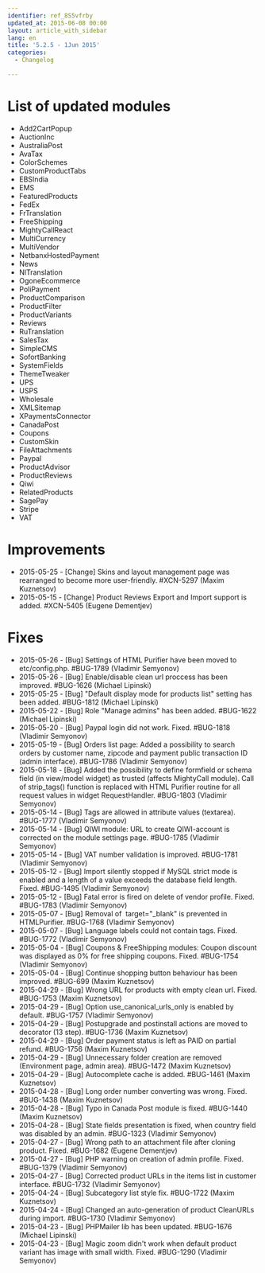 ```yaml
---
identifier: ref_8S5vfrby
updated_at: 2015-06-08 00:00
layout: article_with_sidebar
lang: en
title: '5.2.5 - 1Jun 2015'
categories:
  - Changelog

---
```



# List of updated modules

*   Add2CartPopup
*   AuctionInc
*   AustraliaPost
*   AvaTax
*   ColorSchemes
*   CustomProductTabs
*   EBSIndia
*   EMS
*   FeaturedProducts
*   FedEx
*   FrTranslation
*   FreeShipping
*   MightyCallReact
*   MultiCurrency
*   MultiVendor
*   NetbanxHostedPayment
*   News
*   NlTranslation
*   OgoneEcommerce
*   PoliPayment
*   ProductComparison
*   ProductFilter
*   ProductVariants
*   Reviews
*   RuTranslation
*   SalesTax
*   SimpleCMS
*   SofortBanking
*   SystemFields
*   ThemeTweaker
*   UPS
*   USPS
*   Wholesale
*   XMLSitemap
*   XPaymentsConnector
*   CanadaPost
*   Coupons
*   CustomSkin
*   FileAttachments
*   Paypal
*   ProductAdvisor
*   ProductReviews
*   Qiwi
*   RelatedProducts
*   SagePay
*   Stripe
*   VAT

# Improvements

*   2015-05-25 - [Change] Skins and layout management page was rearranged to become more user-friendly. #XCN-5297 (Maxim Kuznetsov)
*   2015-05-15 - [Change] Product Reviews Export and Import support is added. #XCN-5405 (Eugene Dementjev)

# Fixes

*   2015-05-26 - [Bug] Settings of HTML Purifier have been moved to etc/config.php. #BUG-1789 (Vladimir Semyonov)
*   2015-05-26 - [Bug] Enable/disable clean url proccess has been improved. #BUG-1626 (Michael Lipinski)
*   2015-05-25 - [Bug] "Default display mode for products list" setting has been added. #BUG-1812 (Michael Lipinski)
*   2015-05-22 - [Bug] Role "Manage admins" has been added. #BUG-1622 (Michael Lipinski)
*   2015-05-20 - [Bug] Paypal login did not work. Fixed. #BUG-1818 (Vladimir Semyonov)
*   2015-05-19 - [Bug] Orders list page: Added a possibility to search orders by customer name, zipcode and payment public transaction ID (admin interface). #BUG-1786 (Vladimir Semyonov)
*   2015-05-18 - [Bug] Added the possibility to define formfield or schema field (in view/model widget) as trusted (affects MightyCall module). Call of strip_tags() function is replaced with HTML Purifier routine for all request values in widget RequestHandler. #BUG-1803 (Vladimir Semyonov)
*   2015-05-14 - [Bug] Tags are allowed in attribute values (textarea). #BUG-1777 (Vladimir Semyonov)
*   2015-05-14 - [Bug] QIWI module: URL to create QIWI-account is corrected on the module settings page. #BUG-1785 (Vladimir Semyonov)
*   2015-05-14 - [Bug] VAT number validation is improved. #BUG-1781 (Vladimir Semyonov)
*   2015-05-12 - [Bug] Import silently stopped if MySQL strict mode is enabled and a length of a value exceeds the database field length. Fixed. #BUG-1495 (Vladimir Semyonov)
*   2015-05-12 - [Bug] Fatal error is fired on delete of vendor profile. Fixed. #BUG-1783 (Vladimir Semyonov)
*   2015-05-07 - [Bug] Removal of  target="_blank" is prevented in HTMLPurifier. #BUG-1768 (Vladimir Semyonov)
*   2015-05-07 - [Bug] Language labels could not contain tags. Fixed. #BUG-1772 (Vladimir Semyonov)
*   2015-05-04 - [Bug] Coupons & FreeShipping modules: Coupon discount was displayed as 0% for free shipping coupons. Fixed. #BUG-1754 (Vladimir Semyonov)
*   2015-05-04 - [Bug] Continue shopping button behaviour has been improved. #BUG-699 (Maxim Kuznetsov)
*   2015-04-29 - [Bug] Wrong URL for products with empty clean url. Fixed. #BUG-1753 (Maxim Kuznetsov)
*   2015-04-29 - [Bug] Option use_canonical_urls_only is enabled by default. #BUG-1757 (Vladimir Semyonov)
*   2015-04-29 - [Bug] Postupgrade and postinstall actions are moved to decorator (13 step). #BUG-1736 (Maxim Kuznetsov)
*   2015-04-29 - [Bug] Order payment status is left as PAID on partial refund. #BUG-1756 (Maxim Kuznetsov)
*   2015-04-29 - [Bug] Unnecessary folder creation are removed (Environment page, admin area). #BUG-1472 (Maxim Kuznetsov)
*   2015-04-29 - [Bug] Autocomplete cache is added. #BUG-1461 (Maxim Kuznetsov)
*   2015-04-28 - [Bug] Long order number converting was wrong. Fixed. #BUG-1438 (Maxim Kuznetsov)
*   2015-04-28 - [Bug] Typo in Canada Post module is fixed. #BUG-1440 (Maxim Kuznetsov)
*   2015-04-28 - [Bug] State fields presentation is fixed, when country field was disabled by an admin. #BUG-1323 (Vladimir Semyonov)
*   2015-04-27 - [Bug] Wrong path to an attachment file after cloning product. Fixed. #BUG-1682 (Eugene Dementjev)
*   2015-04-27 - [Bug] PHP warning on creation of admin profile. Fixed. #BUG-1379 (Vladimir Semyonov)
*   2015-04-27 - [Bug] Corrected product URLs in the items list in customer interface. #BUG-1732 (Vladimir Semyonov)
*   2015-04-24 - [Bug] Subcategory list style fix. #BUG-1722 (Maxim Kuznetsov)
*   2015-04-24 - [Bug] Changed an auto-generation of product CleanURLs during import. #BUG-1730 (Vladimir Semyonov)
*   2015-04-23 - [Bug] PHPMailer lib has been updated. #BUG-1676 (Michael Lipinski)
*   2015-04-23 - [Bug] Magic zoom didn't work when default product variant has image with small width. Fixed. #BUG-1290 (Vladimir Semyonov)